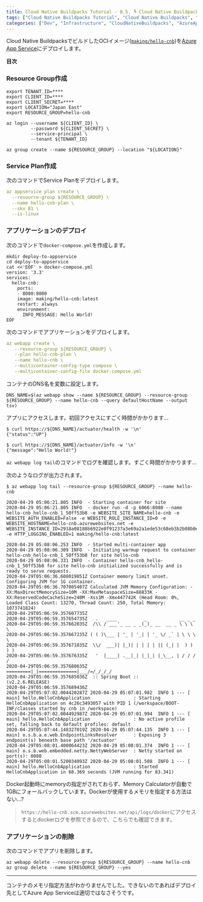 ```yaml
---
title: Cloud Native Buildpacks Tutorial - 8.5. ┗ Cloud Native BuildpacksでビルドしたOCIイメージをAzure App Serviceへデプロイ
tags: ["Cloud Native Buildpacks Tutorial", "Cloud Native Buildpacks", "Spring Boot", "Azure App Service", "Series"]
categories: ["Dev", "Infrastructure", "CloudNativeBuildpacks", "AzureAppService"]
---
```


Cloud Native BuildpacksでビルドしたOCIイメージ([`making/hello-cnb`](https://hub.docker.com/r/making/hello-cnb))を[Azure App Service](https://docs.microsoft.com/azure/container-instances)にデプロイします。

**目次**
<!-- toc -->

### Resource Group作成

```
export TENANT_ID=****
export CLIENT_ID=****
export CLIENT_SECRET=****
export LOCATION="Japan East"
export RESOURCE_GROUP=hello-cnb

az login --username ${CLIENT_ID} \
         --password ${CLIENT_SECRET} \
         --service-principal \
         --tenant ${TENANT_ID} 

az group create --name ${RESOURCE_GROUP} --location "${LOCATION}"
```

### Service Plan作成

次のコマンドでService Planをデプロイします。

```yaml
az appservice plan create \
  --resource-group ${RESOURCE_GROUP} \
  --name hello-cnb-plan \
  --sku B1 \
  --is-linux
```

### アプリケーションのデプロイ

次のコマンドで`docker-compose.yml`を作成します。

```
mkdir deploy-to-appservice
cd deploy-to-appservice
cat <<'EOF' > docker-compose.yml
version: '3.3'
services:
  hello-cnb:
    ports:
    - 8080:8080
    image: making/hello-cnb:latest
    restart: always
    environment:
      INFO_MESSAGE: Hello World!
EOF
```

次のコマンドでアプリケーションをデプロイします。

```yaml
az webapp create \
   --resource-group ${RESOURCE_GROUP} \
   --plan hello-cnb-plan \
   --name hello-cnb \
   --multicontainer-config-type compose \
   --multicontainer-config-file docker-compose.yml
```

コンテナのDNS名を変数に設定します。

```
DNS_NAME=$(az webapp show --name ${RESOURCE_GROUP} --resource-group ${RESOURCE_GROUP} --name hello-cnb --query defaultHostName --output tsv)
```

アプリにアクセスします。初回アクセスにすごく時間がかかります...

```
$ curl https://${DNS_NAME}/actuator/health -w '\n'
{"status":"UP"}

$ curl https://${DNS_NAME}/actuator/info -w '\n'
{"message":"Hello World!"}
```

`az webapp log tail`のコマンドでログを確認します。すごく時間がかかります...

次のようなログが出力されます。

```
$ az webapp log tail --resource-group ${RESOURCE_GROUP} --name hello-cnb 

2020-04-29 05:06:21.805 INFO  - Starting container for site
2020-04-29 05:06:21.805 INFO  - docker run -d -p 6066:8080 --name hello-cnb_hello-cnb_1_50ff53b8 -e WEBSITE_SITE_NAME=hello-cnb -e WEBSITE_AUTH_ENABLED=False -e WEBSITE_ROLE_INSTANCE_ID=0 -e WEBSITE_HOSTNAME=hello-cnb.azurewebsites.net -e WEBSITE_INSTANCE_ID=2918a08188b6922e8f91237a3e69a2a1ede53c68eb3b2b08b0e12615910d5a00 -e HTTP_LOGGING_ENABLED=1 making/hello-cnb:latest  

2020-04-29 05:08:06.253 INFO  - Started multi-container app
2020-04-29 05:08:06.309 INFO  - Initiating warmup request to container hello-cnb_hello-cnb_1_50ff53b8 for site hello-cnb
2020-04-29 05:08:06.331 INFO  - Container hello-cnb_hello-cnb_1_50ff53b8 for site hello-cnb initialized successfully and is ready to serve requests.
2020-04-29T05:06:36.608019851Z Container memory limit unset. Configuring JVM for 1G container.
2020-04-29T05:06:36.707085407Z Calculated JVM Memory Configuration: -XX:MaxDirectMemorySize=10M -XX:MaxMetaspaceSize=88833K -XX:ReservedCodeCacheSize=240M -Xss1M -Xmx447742K (Head Room: 0%, Loaded Class Count: 13270, Thread Count: 250, Total Memory: 1073741824)
2020-04-29T05:06:59.357607735Z 
2020-04-29T05:06:59.357654735Z   .   ____          _            __ _ _
2020-04-29T05:06:59.357662035Z  /\\ / ___'_ __ _ _(_)_ __  __ _ \ \ \ \
2020-04-29T05:06:59.357667235Z ( ( )\___ | '_ | '_| | '_ \/ _` | \ \ \ \
2020-04-29T05:06:59.357671835Z  \\/  ___)| |_)| | | | | || (_| |  ) ) ) )
2020-04-29T05:06:59.357676335Z   '  |____| .__|_| |_|_| |_\__, | / / / /
2020-04-29T05:06:59.357680635Z  =========|_|==============|___/=/_/_/_/
2020-04-29T05:06:59.357685036Z  :: Spring Boot ::        (v2.2.6.RELEASE)
2020-04-29T05:06:59.357689436Z 
2020-04-29T05:07:02.004420287Z 2020-04-29 05:07:01.982  INFO 1 --- [           main] hello.HelloCnbApplication                : Starting HelloCnbApplication on 4c26c3493057 with PID 1 (/workspace/BOOT-INF/classes started by cnb in /workspace)
2020-04-29T05:07:02.004492987Z 2020-04-29 05:07:01.994  INFO 1 --- [           main] hello.HelloCnbApplication                : No active profile set, falling back to default profiles: default
2020-04-29T05:07:44.148327019Z 2020-04-29 05:07:44.135  INFO 1 --- [           main] o.s.b.a.e.web.EndpointLinksResolver      : Exposing 3 endpoint(s) beneath base path '/actuator'
2020-04-29T05:08:01.400064423Z 2020-04-29 05:08:01.374  INFO 1 --- [           main] o.s.b.web.embedded.netty.NettyWebServer  : Netty started on port(s): 8080
2020-04-29T05:08:01.520034093Z 2020-04-29 05:08:01.508  INFO 1 --- [           main] hello.HelloCnbApplication                : Started HelloCnbApplication in 68.369 seconds (JVM running for 83.341)
```

Docker起動時にmemoryの指定がされておらず、Memory Calculatorが自動で1GBにフォールバックしています。Dockerが使用するメモリを指定する方法はない...?

> `https://hello-cnb.scm.azurewebsites.net/api/logs/docker`にアクセスするとdockerログを参照できるので、こちらでも確認できます。

### アプリケーションの削除

次のコマンドでアプリを削除します。

```
az webapp delete --resource-group ${RESOURCE_GROUP} --name hello-cnb
az group delete --name ${RESOURCE_GROUP} --yes
```

---

コンテナのメモリ指定方法がわかりませんでした。できないのであればデプロイ先としてAzure App Serviceは適切ではなさそうです。
